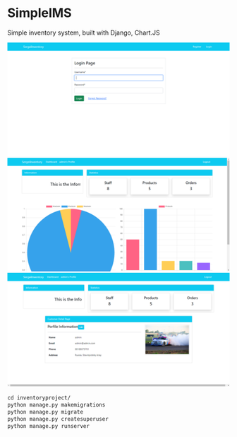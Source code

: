# SimpleIMS

Simple inventory system, built with Django, Chart.JS

![avatar](ims_imgs/ims-1.png)
![avatar](ims_imgs/ims-2.png)
![avatar](ims_imgs/ims-3.png)


```
cd inventoryproject/
python manage.py makemigrations
python manage.py migrate
python manage.py createsuperuser
python manage.py runserver
```